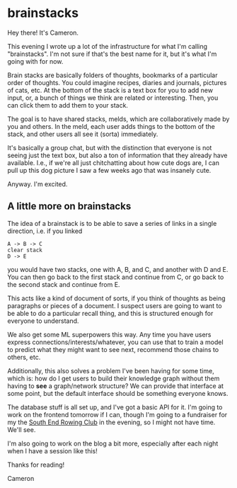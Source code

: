 # brainstacks

Hey there! It's Cameron.

This evening I wrote up a lot of the infrastructure for what I'm calling "brainstacks". I'm not sure if that's the best name for it, but it's what I'm going with for now.

Brain stacks are basically folders of thoughts, bookmarks of a particular order of thoughts. You could
imagine recipes, diaries and journals, pictures of cats, etc. At the bottom of the stack is a text box
for you to add new input, or, a bunch of things we think are related or interesting. Then, you can click them to 
add them to your stack.

The goal is to have shared stacks, melds, which are collaboratively made by you and others. In the meld,
each user adds things to the bottom of the stack, and other users all see it (sorta) immediately. 

It's basically a group chat, but with the distinction that everyone is not seeing just the text box, but also 
a ton of information that they already have available. I.e., if we're all just chitchatting about how cute
dogs are, I can pull up this dog picture I saw a few weeks ago that was insanely cute.

Anyway. I'm excited.

## A little more on brainstacks

The idea of a brainstack is to be able to save a series of links in a single direction, i.e. if you linked

```
A -> B -> C
clear stack
D -> E
```

you would have two stacks, one with A, B, and C, and another with D and E. You can then go back to the first stack and continue from C, or go back to the second stack and continue from E.

This acts like a kind of document of sorts,
if you think of thoughts as being paragraphs or pieces of a document.
I suspect users are going to want to be able to do a particular recall
thing, and this is structured enough for everyone to understand.

We also get some ML superpowers this way. Any time you have users express connections/interests/whatever, you can use that to train a model to predict what they might want to see next, recommend those chains to others, etc.

Additionally, this also solves a problem I've been having for some time, which is: how do I get users to build their knowledge graph without them having to **see** a graph/network structure? We can provide that interface at some point, but the default interface should be something everyone knows. 

The database stuff is all set up, and I've got a basic API for it. I'm going to work on the frontend tomorrow if I can, though I'm going
to a fundraiser for my the [South End Rowing Club](https://serc.com) in the evening, so I might not have time. We'll see.

I'm also going to work on the blog a bit more, especially after each night when I have a session like this!

Thanks for reading!

Cameron
